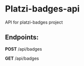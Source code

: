 # Platzi-badges-api

API for platzi-badges project

## Endpoints:

**POST**  /api/badges

**GET** /api/badges
